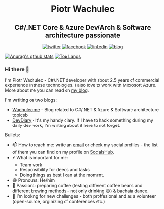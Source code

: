 <h1 align="center">Piotr Wachulec</h1>
<h2 align="center">C#/.NET Core & Azure Dev/Arch & Software architecture passionate</h2>
<p align="center">
  <a href="https://twitter.com/piotrwachulec"><img src="https://cdn1.iconfinder.com/data/icons/social-80/32/Social_social_twitter-32.png" alt="twitter"></a>
  <a href="https://www.facebook.com/PiotrWachulecOnSoftware/"><img src="https://cdn1.iconfinder.com/data/icons/social-80/32/Social_social_facebook-32.png" alt="facebook"></a>
  <a href="https://www.linkedin.com/in/piotrwachulec/"><img src="https://cdn1.iconfinder.com/data/icons/social-80/32/Social_social_linkedin_linked_in-32.png" alt="linkedin"></a>
  <a href="https://wachulec.me/"><img src="https://cdn1.iconfinder.com/data/icons/social-80/32/Social_social_dribbble_dribble_dribbbble-32.png" alt="blog"></a>
</p>

[![Anurag's github stats](https://github-readme-stats.vercel.app/api?username=PiotrWachulec&show_icons=true)](https://github.com/anuraghazra/github-readme-stats)
[![Top Langs](https://github-readme-stats.vercel.app/api/top-langs/?username=PiotrWachulec)](https://github.com/anuraghazra/github-readme-stats)

### Hi there 👋

I'm Piotr Wachulec - C#/.NET developer with about 2.5 years of commercial experience in these technologies. I also love to work with Microsoft Azure. More about me you can read on [my blog](https://wachulec.me/about/).

I'm wrtiting on two blogs:
- [Wachulec.me](https://wachulec.me/) - Blog related to C#/.NET & Azure & Software architecture topicsb
- [DevDiary](https://devdiary.wachulec.me/) - It's my handy diary. If I have to hack something during my daily dev work, I'm writing about it here to not forget.

Bullets:
- 📫 How to reach me: write an [email](mailto:piotr@wachulec.me) or check my social profiles - the list of them you can find on my profile on [SocialsHub](https://socialshub.net/PiotrWachulecOnSoftware).
- ⚡ What is important for me:
  * Team work
  * Responsibility for deeds and tasks
  * Doing things as best I can at the moment.
- 😄 Pronouns: He/him
- 💬 Passions: preparing coffee (testing different coffee beans and different brewing methods - not only drinking 😄) & bachata dance.
- 👯 I’m looking for new challenges - both proffesional and as a volunteer (open-source, orginizing of conferences etc.)
